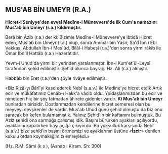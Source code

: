 ## MUS'AB BİN UMEYR (R.A.)

**Hicret-i Seniyye'den evvel Medîne-i Münevvere'de ilk Cum'a namazını Mus'ab bin Umeyr (r.a.) kıldırmıştır.**

Berâ bin Âzib (r.a.) der ki: Bizimle Medîne-i Münevvere'ye ibtidâ Hicret eden, Mus'ab bin Umeyr (r.a.) olup, sonra Ammâr bin Yâsir, Sa'd İbn i Ebî Vakkas, Abdullah İbn-i Mes'ûd, Bilâl-i Habeşî (r.a.)'den sonra yirmi râkib ile Ömar İbn'il Hattâb (r.a.) Hazerâtıdır.

Yevm-i Uhud'da yirmi bir yerinden yaralanmıştır. İbn-i Kum'et'ül-Leysî tarafından şehîd edilmiştir. Şehîd olunca bayrağı Hz. Ali (r.a.) almıştır.

Habbâb bin Eret (r.a.)'den şöyle rivâye edilmiştir:

«Biz Rızâ-yı Bârî'yi kasd ederek Nebî (s.a.v.) ile Medine'ye hicret etdik Artık ecir ve mükâfatımız Cenâb-ı Hakk'a vâcib oldu. Yoldaşları­mızdan bu ecir ve nimetden hiç bir şey tatma­dan âhirete gidenler vardır. **Ki Mus'ab bin Umeyr** bunlardan birisidir. Dostlarımızdan kendilerine hicret semeresi olan bu meyveyi devşirenler de vardır. Mus'ab Uhud günü şehid olmuştu da biz onu saracak bir kefen bulama­mıştık. Yalınız Şehid'in bir kaftanını bulmuştuk. Bu Aziz şehidi ona sarmağa çalışmış idik. Başını bürürken ayakları açılıyordu, ayakları­nı kapatırken başı açığa çıkıyordu. Bu yoksul­luk karşısında Nebî (s.a.v.) bize şehîd'in başını örtmemizi ve ayaklarının üstüne «**İzcir**» deni­len kokulu otdan koymaklığımızı emreyledi.»

(Hz. R.M. Sâmi (k s ), (Ashab ı Kiram. Sh: 300)
